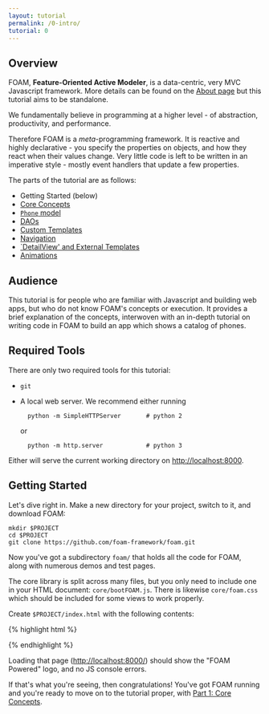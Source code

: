 ```yaml
---
layout: tutorial
permalink: /0-intro/
tutorial: 0
---
```


## Overview

FOAM, **Feature-Oriented Active Modeler**, is a data-centric, very MVC Javascript framework. More details can be found on the [About page](/about/) but this tutorial aims to be standalone.

We fundamentally believe in programming at a higher level - of abstraction, productivity, and performance.

Therefore FOAM is a _meta_-programming framework.
It is reactive and highly declarative - you specify the properties on objects, and how they react when their values change.
Very little code is left to be written in an imperative style - mostly event handlers that update a few properties.

The parts of the tutorial are as follows:

- Getting Started (below)
- [Core Concepts](/tutorial/1-concepts/)
- [`Phone` model](/tutorial/2-model/)
- [DAOs](/tutorial/3-dao/)
- [Custom Templates](/tutorial/4-templates)
- [Navigation](/tutorial/5-navigation)
- [`DetailView' and External Templates](/tutorial/6-detailview)
- [Animations](/tutorial/7-animation)

## Audience

This tutorial is for people who are familiar with Javascript and building web apps, but who do not know FOAM's concepts or execution. It provides a brief explanation of the concepts, interwoven with an in-depth tutorial on writing code in FOAM to build an app which shows a catalog of phones.

## Required Tools

There are only two required tools for this tutorial:

- `git`
- A local web server. We recommend either running

        python -m SimpleHTTPServer       # python 2

    or

        python -m http.server            # python 3

Either will serve the current working directory on [http://localhost:8000](http://localhost:8000).

## Getting Started

Let's dive right in. Make a new directory for your project, switch to it, and download FOAM:

    mkdir $PROJECT
    cd $PROJECT
    git clone https://github.com/foam-framework/foam.git

Now you've got a subdirectory `foam/` that holds all the code for FOAM, along with numerous demos and test pages.

The core library is split across many files, but you only need to include one in your HTML document: `core/bootFOAM.js`. There is likewise `core/foam.css` which should be included for some views to work properly.

Create `$PROJECT/index.html` with the following contents:

{% highlight html %}
<html>
  <head>
    <script src="foam/core/bootFOAM.js"></script>
    <link rel="stylesheet" href="foam/core/foam.css" />
  </head>
  <body>
    <script>
      document.write(FOAM_POWERED);
    </script>
  </body>
</html>
{% endhighlight %}

Loading that page ([http://localhost:8000/](http://localhost:8000/)) should show the "FOAM Powered" logo, and no JS console errors.

If that's what you're seeing, then congratulations! You've got FOAM running and you're ready to move on to the tutorial proper, with [Part 1: Core Concepts](/tutorial/1-concepts).


